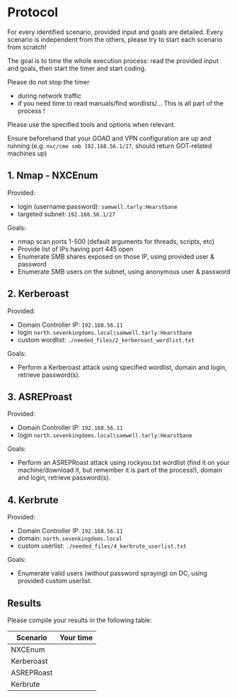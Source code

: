# Protocol
For every identified scenario, provided input and goals are detailed.
Every scenario is independent from the others, please try to start each scenario from scratch!

The goal is to time the whole execution process: read the provided input and goals, then start the timer and start coding.

Please do not stop the timer
- during network traffic
- if you need time to read manuals/find wordlists/...
This is all part of the process !

Please use the specified tools and options when relevant.

Ensure beforehand that your GOAD and VPN configuration are up and running (e.g. `nxc/cme smb 192.168.56.1/27`, should return GOT-related machines up)
## 1. Nmap - NXCEnum
Provided:
- login (username:password): `samwell.tarly:Hearstbane`
- targeted subnet: `192.168.56.1/27`

Goals:
- nmap scan ports 1-500 (default arguments for threads, scripts, etc)
- Provide list of IPs having port 445 open
- Enumerate SMB shares exposed on those IP, using provided user & password
- Enumerate SMB users on the subnet, using anonymous user & password
## 2. Kerberoast
Provided:
- Domain Controller IP: `192.168.56.11`
- login `north.sevenkingdoms.local\samwell.tarly:Hearstbane`
- custom wordlist: `./needed_files/2_kerberoast_wordlist.txt`

Goals:
- Perform a Kerberoast attack using specified wordlist, domain and login, retrieve password(s).

## 3. ASREProast
Provided:
- Domain Controller IP: `192.168.56.11`
- login `north.sevenkingdoms.local\samwell.tarly:Hearstbane`

Goals:
- Perform an ASREPRoast attack using rockyou.txt wordlist (find it on your machine/download it, but remember it is part of the process!), domain and login, retrieve password(s).

## 4. Kerbrute
Provided:
- Domain Controller IP: `192.168.56.11`
- domain: `north.sevenkingdoms.local`
- custom userlist: `./needed_files/4_kerbrute_userlist.txt`

Goals:
- Enumerate valid users (without password spraying) on DC, using provided custom userlist.

## Results
Please compile your results in the following table:

| Scenario   | Your time |
| ---------- | --------- |
| NXCEnum    |           |
| Kerberoast |           |
| ASREPRoast |           |
| Kerbrute   |           |

